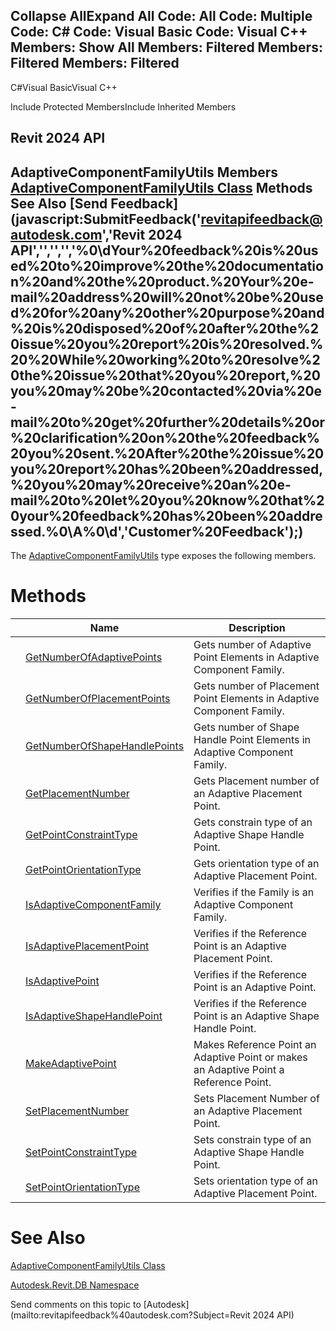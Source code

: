 ﻿

Collapse AllExpand All Code: All Code: Multiple Code: C# Code: Visual Basic Code: Visual C++  Members: Show All Members: Filtered Members: Filtered Members: Filtered   
---  
  
C#Visual BasicVisual C++

Include Protected MembersInclude Inherited Members

Revit 2024 API  
---  
AdaptiveComponentFamilyUtils Members  
[AdaptiveComponentFamilyUtils Class](6fdc0a79-5217-21b2-122d-b1987180cc5b.md) Methods See Also [Send Feedback](javascript:SubmitFeedback\('revitapifeedback@autodesk.com','Revit 2024 API','','','','%0\\dYour%20feedback%20is%20used%20to%20improve%20the%20documentation%20and%20the%20product.%20Your%20e-mail%20address%20will%20not%20be%20used%20for%20any%20other%20purpose%20and%20is%20disposed%20of%20after%20the%20issue%20you%20report%20is%20resolved.%20%20While%20working%20to%20resolve%20the%20issue%20that%20you%20report,%20you%20may%20be%20contacted%20via%20e-mail%20to%20get%20further%20details%20or%20clarification%20on%20the%20feedback%20you%20sent.%20After%20the%20issue%20you%20report%20has%20been%20addressed,%20you%20may%20receive%20an%20e-mail%20to%20let%20you%20know%20that%20your%20feedback%20has%20been%20addressed.%0\\A%0\\d','Customer%20Feedback'\);)  
---  
  
The [AdaptiveComponentFamilyUtils](6fdc0a79-5217-21b2-122d-b1987180cc5b.md) type exposes the following members.

# Methods

|  | Name | Description |
| --- | --- | --- |
|  | [GetNumberOfAdaptivePoints](86837f8c-894a-a858-3984-af7cc142a1e1.md) | Gets number of Adaptive Point Elements in Adaptive Component Family. |
|  | [GetNumberOfPlacementPoints](f5d9c527-3348-276c-039c-7de85b308bd9.md) | Gets number of Placement Point Elements in Adaptive Component Family. |
|  | [GetNumberOfShapeHandlePoints](78241d66-f092-f820-9be5-e9d0d36b6af9.md) | Gets number of Shape Handle Point Elements in Adaptive Component Family. |
|  | [GetPlacementNumber](57d96dcd-d97a-cda1-6afa-d8a294ba6672.md) | Gets Placement number of an Adaptive Placement Point. |
|  | [GetPointConstraintType](26f04a97-ab5a-2180-9db1-b20749c4ab82.md) | Gets constrain type of an Adaptive Shape Handle Point. |
|  | [GetPointOrientationType](6745f75e-ed08-4d2e-b402-5fc42093874b.md) | Gets orientation type of an Adaptive Placement Point. |
|  | [IsAdaptiveComponentFamily](f3335479-cb8c-8a3e-3a84-48354825a501.md) | Verifies if the Family is an Adaptive Component Family. |
|  | [IsAdaptivePlacementPoint](350e1a84-5110-4e61-704a-96edd790fab4.md) | Verifies if the Reference Point is an Adaptive Placement Point. |
|  | [IsAdaptivePoint](af22c069-a5a5-f786-34b7-3f539e5d6c7a.md) | Verifies if the Reference Point is an Adaptive Point. |
|  | [IsAdaptiveShapeHandlePoint](1d59c38b-f483-6be1-bcec-4fb7d9596cf9.md) | Verifies if the Reference Point is an Adaptive Shape Handle Point. |
|  | [MakeAdaptivePoint](8225009b-bcf6-7ce8-8d0a-4c7b3909b0e6.md) | Makes Reference Point an Adaptive Point or makes an Adaptive Point a Reference Point. |
|  | [SetPlacementNumber](64c94dcd-e950-f1f1-deb0-50b8673775dd.md) | Sets Placement Number of an Adaptive Placement Point. |
|  | [SetPointConstraintType](3d4c1b04-f574-7ff5-cac3-0c14e80b74ee.md) | Sets constrain type of an Adaptive Shape Handle Point. |
|  | [SetPointOrientationType](55ddb006-29fa-8f47-1f80-1e3e63158715.md) | Sets orientation type of an Adaptive Placement Point. |
  
# See Also

[AdaptiveComponentFamilyUtils Class](6fdc0a79-5217-21b2-122d-b1987180cc5b.md)

[Autodesk.Revit.DB Namespace](87546ba7-461b-c646-cbb1-2cb8f5bff8b2.md)

Send comments on this topic to [Autodesk](mailto:revitapifeedback%40autodesk.com?Subject=Revit 2024 API)